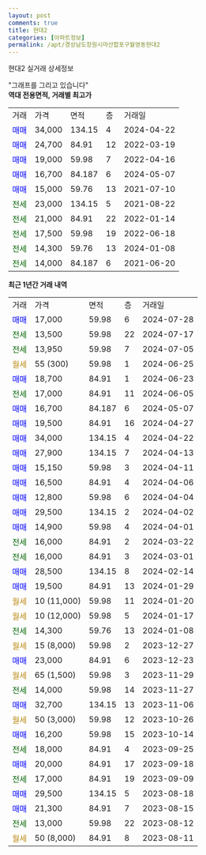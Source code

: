 ```yaml
---
layout: post
comments: true
title: 현대2
categories: [아파트정보]
permalink: /apt/경상남도창원시마산합포구월영동현대2
---
```


현대2 실거래 상세정보

<script type="text/javascript">
  google.charts.load('current', {'packages':['line', 'corechart']});
  google.charts.setOnLoadCallback(drawChart);

  function drawChart() {
    var data = new google.visualization.DataTable();
    data.addColumn('date', '거래일');
    data.addColumn('number', "매매");
    data.addColumn('number', "전세");
    data.addColumn('number', "전매");

    data.addRows([[new Date(Date.parse("2024-07-28")), 17000, null, null], [new Date(Date.parse("2024-07-17")), null, 13500, null], [new Date(Date.parse("2024-07-05")), null, 13950, null], [new Date(Date.parse("2024-06-25")), null, null, null], [new Date(Date.parse("2024-06-23")), 18700, null, null], [new Date(Date.parse("2024-06-05")), null, 17000, null], [new Date(Date.parse("2024-05-07")), 16700, null, null], [new Date(Date.parse("2024-04-27")), 19500, null, null], [new Date(Date.parse("2024-04-22")), 34000, null, null], [new Date(Date.parse("2024-04-13")), 27900, null, null], [new Date(Date.parse("2024-04-11")), 15150, null, null], [new Date(Date.parse("2024-04-06")), 16500, null, null], [new Date(Date.parse("2024-04-04")), 12800, null, null], [new Date(Date.parse("2024-04-02")), 29500, null, null], [new Date(Date.parse("2024-04-01")), 14900, null, null], [new Date(Date.parse("2024-03-22")), null, 16000, null], [new Date(Date.parse("2024-03-01")), null, 16000, null], [new Date(Date.parse("2024-02-14")), 28500, null, null], [new Date(Date.parse("2024-01-29")), 19500, null, null], [new Date(Date.parse("2024-01-20")), null, null, null], [new Date(Date.parse("2024-01-17")), null, null, null], [new Date(Date.parse("2024-01-08")), null, 14300, null], [new Date(Date.parse("2023-12-27")), null, null, null], [new Date(Date.parse("2023-12-23")), 23000, null, null], [new Date(Date.parse("2023-11-29")), null, null, null], [new Date(Date.parse("2023-11-27")), null, 14000, null], [new Date(Date.parse("2023-11-06")), 32700, null, null], [new Date(Date.parse("2023-10-26")), null, null, null], [new Date(Date.parse("2023-10-14")), 16200, null, null], [new Date(Date.parse("2023-09-25")), null, 18000, null], [new Date(Date.parse("2023-09-18")), 20000, null, null], [new Date(Date.parse("2023-09-09")), null, 17000, null], [new Date(Date.parse("2023-08-18")), 29500, null, null], [new Date(Date.parse("2023-08-15")), 21300, null, null], [new Date(Date.parse("2023-08-12")), null, 13000, null], [new Date(Date.parse("2023-08-11")), null, null, null]]);

    var options = {
      hAxis: {
        format: 'yyyy/MM/dd'
      },    
      lineWidth: 0,
      pointsVisible: true,    
      title: '최근 1년간 유형별 실거래가 분포',
      legend: { position: 'bottom' }
    };

    var formatter = new google.visualization.NumberFormat({pattern:'###,###'} );
    formatter.format(data, 1);
    formatter.format(data, 2);
    
    setTimeout(function() {
        var chart = new google.visualization.LineChart(document.getElementById('columnchart_material'));
        chart.draw(data, (options));
        document.getElementById('loading').style.display = 'none';
    }, 200);
  }
</script>


<div id="loading" style="z-index:20; display: block; margin-left: 0px">"그래프를 그리고 있습니다"</div>
<div id="columnchart_material" style="width: 95%; margin-left: 0px; display: block"></div>
<!-- contents start -->
<b>역대 전용면적, 거래별 최고가</b>
<table class="sortable">
    <tr>
      <td>거래</td>
      <td>가격</td>
      <td>면적</td>
      <td>층</td>
      <td>거래일</td>
    </tr>
        <tr>
          <td><a style="color: blue">매매</a></td>
          <td>34,000</td>
          <td>134.15</td>
          <td>4</td>
          <td>2024-04-22</td>
        </tr>            <tr>
          <td><a style="color: blue">매매</a></td>
          <td>24,700</td>
          <td>84.91</td>
          <td>12</td>
          <td>2022-03-19</td>
        </tr>            <tr>
          <td><a style="color: blue">매매</a></td>
          <td>19,000</td>
          <td>59.98</td>
          <td>7</td>
          <td>2022-04-16</td>
        </tr>            <tr>
          <td><a style="color: blue">매매</a></td>
          <td>16,700</td>
          <td>84.187</td>
          <td>6</td>
          <td>2024-05-07</td>
        </tr>            <tr>
          <td><a style="color: blue">매매</a></td>
          <td>15,000</td>
          <td>59.76</td>
          <td>13</td>
          <td>2021-07-10</td>
        </tr>        
        <tr>
              <td><a style="color: darkgreen">전세</a></td>
              <td>23,000</td>
              <td>134.15</td>
              <td>5</td>
              <td>2021-08-22</td>
            </tr>            <tr>
              <td><a style="color: darkgreen">전세</a></td>
              <td>21,000</td>
              <td>84.91</td>
              <td>22</td>
              <td>2022-01-14</td>
            </tr>            <tr>
              <td><a style="color: darkgreen">전세</a></td>
              <td>17,500</td>
              <td>59.98</td>
              <td>19</td>
              <td>2022-06-18</td>
            </tr>            <tr>
              <td><a style="color: darkgreen">전세</a></td>
              <td>14,300</td>
              <td>59.76</td>
              <td>13</td>
              <td>2024-01-08</td>
            </tr>            <tr>
              <td><a style="color: darkgreen">전세</a></td>
              <td>14,000</td>
              <td>84.187</td>
              <td>6</td>
              <td>2021-06-20</td>
            </tr>        
    
</table>

<b>최근 1년간 거래 내역</b>

<table class="sortable">
    <tr>
      <td>거래</td>
      <td>가격</td>
      <td>면적</td>
      <td>층</td>
      <td>거래일</td>
    </tr>
    <tr>
      <td><a style="color: blue">매매</a></td>
      <td>17,000</td>
      <td>59.98</td>
      <td>6</td>
      <td>2024-07-28</td>
    </tr>          <tr>
      <td><a style="color: darkgreen">전세</a></td>
      <td>13,500</td>
      <td>59.98</td>
      <td>22</td>
      <td>2024-07-17</td>
    </tr>          <tr>
      <td><a style="color: darkgreen">전세</a></td>
      <td>13,950</td>
      <td>59.98</td>
      <td>7</td>
      <td>2024-07-05</td>
    </tr>          <tr>
      <td><a style="color: darkgoldenrod">월세</a></td>
      <td>55 (300)</td>
      <td>59.98</td>
      <td>1</td>
      <td>2024-06-25</td>
    </tr>          <tr>
      <td><a style="color: blue">매매</a></td>
      <td>18,700</td>
      <td>84.91</td>
      <td>1</td>
      <td>2024-06-23</td>
    </tr>          <tr>
      <td><a style="color: darkgreen">전세</a></td>
      <td>17,000</td>
      <td>84.91</td>
      <td>11</td>
      <td>2024-06-05</td>
    </tr>          <tr>
      <td><a style="color: blue">매매</a></td>
      <td>16,700</td>
      <td>84.187</td>
      <td>6</td>
      <td>2024-05-07</td>
    </tr>          <tr>
      <td><a style="color: blue">매매</a></td>
      <td>19,500</td>
      <td>84.91</td>
      <td>16</td>
      <td>2024-04-27</td>
    </tr>          <tr>
      <td><a style="color: blue">매매</a></td>
      <td>34,000</td>
      <td>134.15</td>
      <td>4</td>
      <td>2024-04-22</td>
    </tr>          <tr>
      <td><a style="color: blue">매매</a></td>
      <td>27,900</td>
      <td>134.15</td>
      <td>7</td>
      <td>2024-04-13</td>
    </tr>          <tr>
      <td><a style="color: blue">매매</a></td>
      <td>15,150</td>
      <td>59.98</td>
      <td>3</td>
      <td>2024-04-11</td>
    </tr>          <tr>
      <td><a style="color: blue">매매</a></td>
      <td>16,500</td>
      <td>84.91</td>
      <td>4</td>
      <td>2024-04-06</td>
    </tr>          <tr>
      <td><a style="color: blue">매매</a></td>
      <td>12,800</td>
      <td>59.98</td>
      <td>6</td>
      <td>2024-04-04</td>
    </tr>          <tr>
      <td><a style="color: blue">매매</a></td>
      <td>29,500</td>
      <td>134.15</td>
      <td>2</td>
      <td>2024-04-02</td>
    </tr>          <tr>
      <td><a style="color: blue">매매</a></td>
      <td>14,900</td>
      <td>59.98</td>
      <td>4</td>
      <td>2024-04-01</td>
    </tr>          <tr>
      <td><a style="color: darkgreen">전세</a></td>
      <td>16,000</td>
      <td>84.91</td>
      <td>2</td>
      <td>2024-03-22</td>
    </tr>          <tr>
      <td><a style="color: darkgreen">전세</a></td>
      <td>16,000</td>
      <td>84.91</td>
      <td>3</td>
      <td>2024-03-01</td>
    </tr>          <tr>
      <td><a style="color: blue">매매</a></td>
      <td>28,500</td>
      <td>134.15</td>
      <td>8</td>
      <td>2024-02-14</td>
    </tr>          <tr>
      <td><a style="color: blue">매매</a></td>
      <td>19,500</td>
      <td>84.91</td>
      <td>13</td>
      <td>2024-01-29</td>
    </tr>          <tr>
      <td><a style="color: darkgoldenrod">월세</a></td>
      <td>10 (11,000)</td>
      <td>59.98</td>
      <td>11</td>
      <td>2024-01-20</td>
    </tr>          <tr>
      <td><a style="color: darkgoldenrod">월세</a></td>
      <td>10 (12,000)</td>
      <td>59.98</td>
      <td>5</td>
      <td>2024-01-17</td>
    </tr>          <tr>
      <td><a style="color: darkgreen">전세</a></td>
      <td>14,300</td>
      <td>59.76</td>
      <td>13</td>
      <td>2024-01-08</td>
    </tr>          <tr>
      <td><a style="color: darkgoldenrod">월세</a></td>
      <td>15 (8,000)</td>
      <td>59.98</td>
      <td>2</td>
      <td>2023-12-27</td>
    </tr>          <tr>
      <td><a style="color: blue">매매</a></td>
      <td>23,000</td>
      <td>84.91</td>
      <td>6</td>
      <td>2023-12-23</td>
    </tr>          <tr>
      <td><a style="color: darkgoldenrod">월세</a></td>
      <td>65 (1,500)</td>
      <td>59.98</td>
      <td>3</td>
      <td>2023-11-29</td>
    </tr>          <tr>
      <td><a style="color: darkgreen">전세</a></td>
      <td>14,000</td>
      <td>59.98</td>
      <td>14</td>
      <td>2023-11-27</td>
    </tr>          <tr>
      <td><a style="color: blue">매매</a></td>
      <td>32,700</td>
      <td>134.15</td>
      <td>13</td>
      <td>2023-11-06</td>
    </tr>          <tr>
      <td><a style="color: darkgoldenrod">월세</a></td>
      <td>50 (3,000)</td>
      <td>59.98</td>
      <td>12</td>
      <td>2023-10-26</td>
    </tr>          <tr>
      <td><a style="color: blue">매매</a></td>
      <td>16,200</td>
      <td>59.98</td>
      <td>15</td>
      <td>2023-10-14</td>
    </tr>          <tr>
      <td><a style="color: darkgreen">전세</a></td>
      <td>18,000</td>
      <td>84.91</td>
      <td>4</td>
      <td>2023-09-25</td>
    </tr>          <tr>
      <td><a style="color: blue">매매</a></td>
      <td>20,000</td>
      <td>84.91</td>
      <td>17</td>
      <td>2023-09-18</td>
    </tr>          <tr>
      <td><a style="color: darkgreen">전세</a></td>
      <td>17,000</td>
      <td>84.91</td>
      <td>19</td>
      <td>2023-09-09</td>
    </tr>          <tr>
      <td><a style="color: blue">매매</a></td>
      <td>29,500</td>
      <td>134.15</td>
      <td>5</td>
      <td>2023-08-18</td>
    </tr>          <tr>
      <td><a style="color: blue">매매</a></td>
      <td>21,300</td>
      <td>84.91</td>
      <td>7</td>
      <td>2023-08-15</td>
    </tr>          <tr>
      <td><a style="color: darkgreen">전세</a></td>
      <td>13,000</td>
      <td>59.98</td>
      <td>22</td>
      <td>2023-08-12</td>
    </tr>          <tr>
      <td><a style="color: darkgoldenrod">월세</a></td>
      <td>50 (8,000)</td>
      <td>84.91</td>
      <td>8</td>
      <td>2023-08-11</td>
    </tr>      </table>
<!-- contents end -->    

